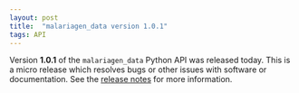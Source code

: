 ```yaml
---
layout: post
title:  "malariagen_data version 1.0.1"
tags: API
---
```


Version <strong>1.0.1</strong> of the `malariagen_data` Python API was
released today. This is a micro release which resolves bugs or other
issues with software or documentation. See the [release
notes](https://github.com/malariagen/malariagen-data-python/releases/tag/v1.0.1)
for more information.
